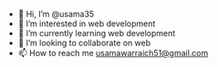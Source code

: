 - 👋 Hi, I’m @usama35
- 👀 I’m interested in web development
- 🌱 I’m currently learning web development
- 💞️ I’m looking to collaborate on web
- 📫 How to reach me usamawarraich51@gmail.com

<!---
usama35/usama35 is a ✨ special ✨ repository because its `README.md` (this file) appears on your GitHub profile.
You can click the Preview link to take a look at your changes.
--->

